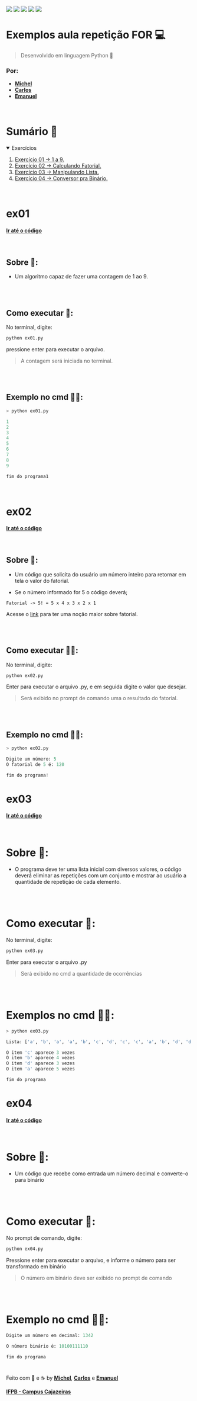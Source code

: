 <a href="#Sumario"><img src="https://img.shields.io/badge/Exerc%C3%ADcios-4-blue?style=for-the-badge"/></a>
<img src="https://img.shields.io/github/stars/Atividades-de-Algoritmos/Exemplos-aula-Repticao-FOR?style=for-the-badge"/>
<img src="https://img.shields.io/badge/Lingua-Portugu%C3%AAs--Brasileiro-brightgreen?style=for-the-badge"/>
<a href="https://github.com/Exemplos-aula-Repticao-FOR/graphs/contributors"><img src="https://img.shields.io/github/contributors/Atividades-de-Algoritmos/Exemplos-aula-Repticao-FOR.svg?style=for-the-badge"/></a>
<a href="https://github.com/Exemplos-aula-Repticao-FOR/blob/main/LICENSE"><img src="https://img.shields.io/github/license/Atividades-de-Algoritmos/Exemplos-aula-Repticao-FOR.svg?style=for-the-badge"/></a>

# Exemplos aula repetição FOR  💻
> Desenvolvido em linguagem Python 🐍
### Por:
- [**Michel**](https://github.com/MichelZero)
- [**Carlos**](https://github.com/SmokeDevL)
- [**Emanuel**](https://github.com/emanuelfranklyn)

<br>

# Sumário 🧮
<details open="open">
    <summary>Exercícios</summary>
    <ol>
        <li>
            <a href="#ex01">Exercício 01 -> 1 a 9.</a>
        </li>
        <li>
            <a href="#ex02">Exercício 02 -> Calculando Fatorial.</a>
        </li>
        <li>
            <a href="#ex03">Exercício 03 -> Manipulando Lista.</a>
        </li>
        <li>
            <a href="#ex04">Exercício 04 -> Conversor pra Binário.</a>
        </li>
    </ol>
</details>

<br>

# ex01
#### <a href="https://github.com/Atividades-de-Algoritmos/Exemplos-aula-Repticao-FOR/blob/main/ex01.py">Ir até o código</a>

<br>

## Sobre 📒:
- Um algoritmo capaz de fazer uma contagem de 1 ao 9.

<br><br>

## Como executar 💽:

No terminal, digite:
```cmd
python ex01.py
```
pressione enter para executar o arquivo.

>A contagem será iniciada no terminal.

<br><br>

## Exemplo no cmd 👨‍💻:
```python
> python ex01.py

1
2
3
4
5
6
7
8
9

fim do programa1
```

<br>

# ex02
#### <a href="https://github.com/Atividades-de-Algoritmos/Exemplos-aula-Repticao-FOR/blob/main/ex02.py">Ir até o código</a>

<br>

## Sobre 📒:
- Um código que solicita do usuário um número inteiro para retornar em tela o valor do fatorial.

- Se o número informado for 5 o código deverá;

`Fatorial -> 5! = 5 x 4 x 3 x 2 x 1`

Acesse o [link](https://www.youtube.com/watch?v=ms2PulxZV3M) para ter uma noção maior sobre fatorial.

<br><br>

## Como executar 👨‍💻:
No terminal, digite:
```cmd
python ex02.py
```
Enter para executar o arquivo .py, e em seguida digite o valor que desejar.

>Será exibido no prompt de comando uma o resultado do fatorial.

<br><br>

## Exemplo no cmd 👨‍💻:
```python
> python ex02.py

Digite um número: 5
O fatorial de 5 é: 120

fim do programa!
```

# ex03
#### <a href = "https://github.com/Atividades-de-Algoritmos/Exemplos-aula-Repticao-FOR/blob/main/ex03.py">Ir até o código</a>

<br>

# Sobre 📒:

- O programa deve ter uma lista inicial com diversos valores, o código deverá eliminar as repetições com um conjunto e mostrar ao usuário a quantidade de repetição de cada elemento.

<br><br>

# Como executar 💽:

No terminal, digite:

```cmd
python ex03.py 
```

Enter para executar o arquivo .py

>Será exibido no cmd a quantidade de ocorrências

<br><br>

# Exemplos no cmd 👨‍💻:

```python
> python ex03.py

Lista: ['a', 'b', 'a', 'a', 'b', 'c', 'd', 'c', 'c', 'a', 'b', 'd', 'd', 'a', 'b']

O item 'c' aparece 3 vezes
O item 'b' aparece 4 vezes
O item 'd' aparece 3 vezes
O item 'a' aparece 5 vezes

fim do programa
```

# ex04

#### <a href = "https://github.com/Atividades-de-Algoritmos/Exemplos-aula-Repticao-FOR/blob/main/ex04.py">Ir até o código</a>

<br>

# Sobre 📒:
- Um código que recebe como entrada um número decimal e converte-o para binário


<br><br>

# Como executar 💽:

No prompt de comando, digite:

```cmd
python ex04.py
```

Pressione enter para executar o arquivo, e informe o número para ser transformado em binário

>O número em binário deve ser exibido no prompt de comando

<br><br>

# Exemplo no cmd 👨‍💻:

```python
Digite um número em decimal: 1342

O número binário é: 10100111110

fim do programa
```

#

Feito com 💚 e ☕ by [**Michel**](https://github.com/MichelZero), [**Carlos**](https://github.com/SmokeDevL) e [**Emanuel**](https://github.com/emanuelfranklyn)

[**IFPB - Campus Cajazeiras**](https://www.ifpb.edu.br)
